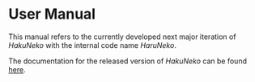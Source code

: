 # User Manual

This manual refers to the currently developed next major iteration of _HakuNeko_ with the internal code name _HaruNeko_.

The documentation for the released version of _HakuNeko_ can be found [here](https://hakuneko.download/docs/install/).